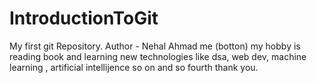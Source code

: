 # IntroductionToGit
My first git Repository.
Author - Nehal Ahmad me
(botton)
my hobby is reading book and learning new technologies like dsa, web dev, 
machine learning , artificial intellijence so on and so fourth
thank you.
